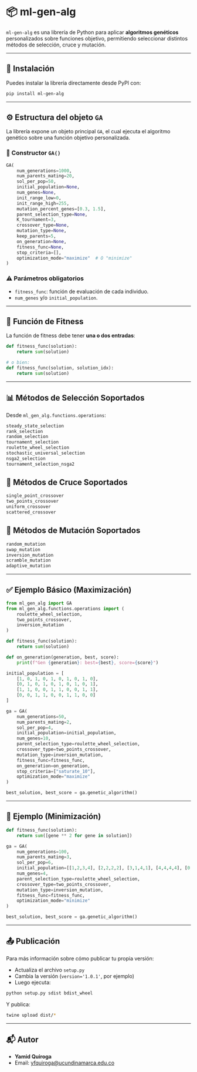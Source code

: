 # 📦 ml-gen-alg

`ml-gen-alg` es una librería de Python para aplicar **algoritmos genéticos** personalizados sobre funciones objetivo, permitiendo seleccionar distintos métodos de selección, cruce y mutación.

---

## 🚀 Instalación

Puedes instalar la librería directamente desde PyPI con:

```bash
pip install ml-gen-alg
```

---

## ⚙️ Estructura del objeto `GA`

La librería expone un objeto principal `GA`, el cual ejecuta el algoritmo genético sobre una función objetivo personalizada.

### 📌 Constructor `GA()`

```python
GA(
    num_generations=1000,
    num_parents_mating=20,
    sol_per_pop=50,
    initial_population=None,
    num_genes=None,
    init_range_low=0,
    init_range_high=255,
    mutation_percent_genes=[0.3, 1.5],
    parent_selection_type=None,
    K_tournament=3,
    crossover_type=None,
    mutation_type=None,
    keep_parents=5,
    on_generation=None,
    fitness_func=None,
    stop_criteria=[],
    optimization_mode="maximize"  # O "minimize"
)
```

### ⚠️ Parámetros obligatorios

* `fitness_func`: función de evaluación de cada individuo.
* `num_genes` y/o `initial_population`.

---

## 🧮 Función de Fitness

La función de fitness debe tener **una o dos entradas**:

```python
def fitness_func(solution):
    return sum(solution)

# o bien:
def fitness_func(solution, solution_idx):
    return sum(solution)
```

---

## 📊 Métodos de Selección Soportados

Desde `ml_gen_alg.functions.operations`:

```python
steady_state_selection
rank_selection
random_selection
tournament_selection
roulette_wheel_selection
stochastic_universal_selection
nsga2_selection
tournament_selection_nsga2
```

## 🔗 Métodos de Cruce Soportados

```python
single_point_crossover
two_points_crossover
uniform_crossover
scattered_crossover
```

## 🧬 Métodos de Mutación Soportados

```python
random_mutation
swap_mutation
inversion_mutation
scramble_mutation
adaptive_mutation
```

---

## ✅ Ejemplo Básico (Maximización)

```python
from ml_gen_alg import GA
from ml_gen_alg.functions.operations import (
    roulette_wheel_selection,
    two_points_crossover,
    inversion_mutation
)

def fitness_func(solution):
    return sum(solution)

def on_generation(generation, best, score):
    print(f"Gen {generation}: best={best}, score={score}")

initial_population = [
    [1, 0, 1, 0, 1, 0, 1, 0, 1, 0],
    [0, 1, 0, 1, 0, 1, 0, 1, 0, 1],
    [1, 1, 0, 0, 1, 1, 0, 0, 1, 1],
    [0, 0, 1, 1, 0, 0, 1, 1, 0, 0]
]

ga = GA(
    num_generations=50,
    num_parents_mating=2,
    sol_per_pop=4,
    initial_population=initial_population,
    num_genes=10,
    parent_selection_type=roulette_wheel_selection,
    crossover_type=two_points_crossover,
    mutation_type=inversion_mutation,
    fitness_func=fitness_func,
    on_generation=on_generation,
    stop_criteria=["saturate_10"],
    optimization_mode="maximize"
)

best_solution, best_score = ga.genetic_algorithm()
```

---

## 🔻 Ejemplo (Minimización)

```python
def fitness_func(solution):
    return sum([gene ** 2 for gene in solution])

ga = GA(
    num_generations=100,
    num_parents_mating=3,
    sol_per_pop=6,
    initial_population=[[1,2,3,4], [2,2,2,2], [3,1,4,1], [4,4,4,4], [0,0,0,0], [1,1,1,1]],
    num_genes=4,
    parent_selection_type=roulette_wheel_selection,
    crossover_type=two_points_crossover,
    mutation_type=inversion_mutation,
    fitness_func=fitness_func,
    optimization_mode="minimize"
)

best_solution, best_score = ga.genetic_algorithm()
```

---

## 📤 Publicación

Para más información sobre cómo publicar tu propia versión:

* Actualiza el archivo `setup.py`
* Cambia la versión (`version='1.0.1'`, por ejemplo)
* Luego ejecuta:

```bash
python setup.py sdist bdist_wheel
```

Y publica:

```bash
twine upload dist/*
```

---

## 📬 Autor

* **Yamid Quiroga**
* Email: [yfquiroga@ucundinamarca.edu.co](mailto:yfquiroga@ucundinamarca.edu.co)
